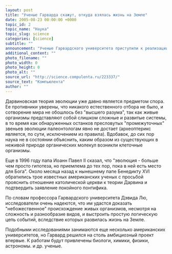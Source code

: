 ```yaml
---
layout: post
title: "Ученые Гарварда скажут, откуда взялась жизнь на Земле"
date: 2005-08-23 00:00:00 +0000
topic_id: 2
topic_name: "Наука"
topic_slug: science
categories: [science]
subtitle: ""
announcement: "Ученые Гарвардского университета приступили к реализации необычного исследовательского проекта, цель которого - ответить на вопрос, откуда на нашей планете зародилась жизнь. Проект получил название Origins of Life in the Universe Initiative (\"Происхождение жизни во Вселенной\") и рассчитан на пять лет, пишет Associated Press. На финансирование работ команды исследователей университет и спонсоры планируют ежегодно выделять по миллиону долларов США."
additional_content: ""
photo_filename: ""
photo_width: 0
photo_height: 0
photo_alt: ""
source_url: "http://science.compulenta.ru/223337/"
source_text: "Компьюлента"
author: ""
---
```

Дарвиновская теория эволюции уже давно является предметом спора. Ее противники уверены, что никакого естественного отбора не было, и сотворение мира не обошлось без "высшего разума", так как живые организмы представляют собой слишком сложные и развитые системы, в то время как обнаруженных останков пресловутых "промежуточных" звеньев эволюции палеонтологам явно не достает (археоптерикс является, по сути, исключением из правила). Вдобавок, до сих пор наука не в состоянии объяснить, каким образом из существующих в неживой природе органических молекул возникли клеточные организмы.

Еще в 1996 году папа Иоанн Павел II сказал, что "эволюция - больше чем просто гипотеза, но приемлема до тех пор, пока в ней есть место для Бога". Около месяца назад к нынешнему папе Бенедикту XVI обратились трое известных американских ученых с просьбой прояснить отношение католической церкви к теории Дарвина и подтвердить заявление покойного понтифика.

По словам профессора Гарвардского университета Дэвида Лю, исследователи очень надеются, что им удастся доказать "небожественное" происхождение живых организмов, несмотря на сложность и разнообразие видов, и выстроить простую логическую цепь событий, вследствие которых развилась жизнь на Земле.

Подобными исследованиями занимаются еще несколько американских университетов, но Гарвард решился на столь амбициозный проект впервые. К работам будут привлечены биологи, химики, физики, астрономы. и др. ученые.
